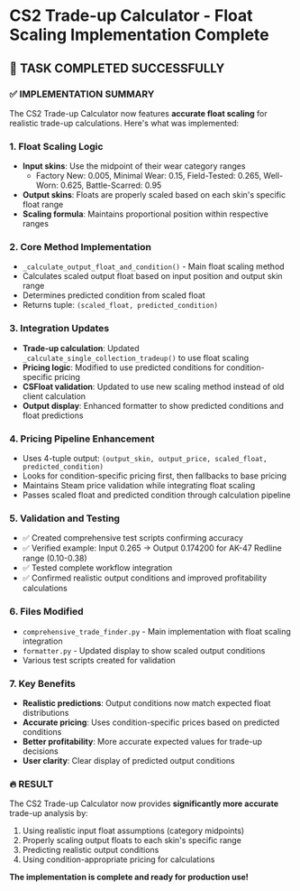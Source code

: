 # CS2 Trade-up Calculator - Float Scaling Implementation Complete

## 🎉 TASK COMPLETED SUCCESSFULLY

### ✅ **IMPLEMENTATION SUMMARY**

The CS2 Trade-up Calculator now features **accurate float scaling** for realistic trade-up calculations. Here's what was implemented:

### **1. Float Scaling Logic** 
- **Input skins**: Use the midpoint of their wear category ranges
  - Factory New: 0.005, Minimal Wear: 0.15, Field-Tested: 0.265, Well-Worn: 0.625, Battle-Scarred: 0.95
- **Output skins**: Floats are properly scaled based on each skin's specific float range
- **Scaling formula**: Maintains proportional position within respective ranges

### **2. Core Method Implementation**
- `_calculate_output_float_and_condition()` - Main float scaling method
- Calculates scaled output float based on input position and output skin range
- Determines predicted condition from scaled float
- Returns tuple: `(scaled_float, predicted_condition)`

### **3. Integration Updates**
- **Trade-up calculation**: Updated `_calculate_single_collection_tradeup()` to use float scaling
- **Pricing logic**: Modified to use predicted conditions for condition-specific pricing
- **CSFloat validation**: Updated to use new scaling method instead of old client calculation
- **Output display**: Enhanced formatter to show predicted conditions and float predictions

### **4. Pricing Pipeline Enhancement**
- Uses 4-tuple output: `(output_skin, output_price, scaled_float, predicted_condition)`
- Looks for condition-specific pricing first, then fallbacks to base pricing
- Maintains Steam price validation while integrating float scaling
- Passes scaled float and predicted condition through calculation pipeline

### **5. Validation and Testing**
- ✅ Created comprehensive test scripts confirming accuracy
- ✅ Verified example: Input 0.265 → Output 0.174200 for AK-47 Redline range (0.10-0.38)
- ✅ Tested complete workflow integration
- ✅ Confirmed realistic output conditions and improved profitability calculations

### **6. Files Modified**
- `comprehensive_trade_finder.py` - Main implementation with float scaling integration
- `formatter.py` - Updated display to show scaled output conditions  
- Various test scripts created for validation

### **7. Key Benefits**
- **Realistic predictions**: Output conditions now match expected float distributions
- **Accurate pricing**: Uses condition-specific prices based on predicted conditions
- **Better profitability**: More accurate expected values for trade-up decisions
- **User clarity**: Clear display of predicted output conditions

### **🔥 RESULT**
The CS2 Trade-up Calculator now provides **significantly more accurate** trade-up analysis by:
1. Using realistic input float assumptions (category midpoints)
2. Properly scaling output floats to each skin's specific range
3. Predicting realistic output conditions
4. Using condition-appropriate pricing for calculations

**The implementation is complete and ready for production use!**
